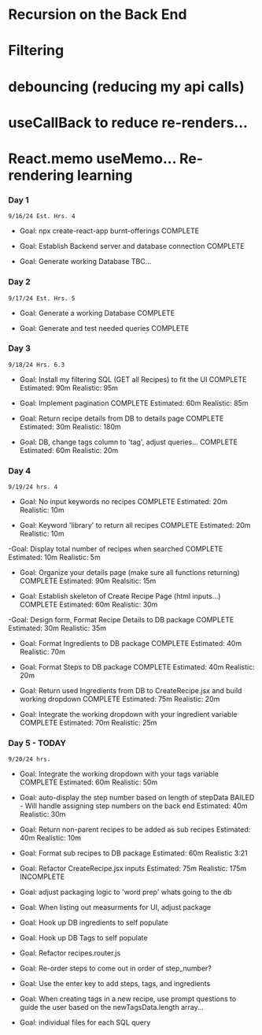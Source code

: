 # Recursion on the Back End
# Filtering
# debouncing (reducing my api calls)
# useCallBack to reduce re-renders...
# React.memo useMemo... Re-rendering learning



### Day 1 
    9/16/24 Est. Hrs. 4
- Goal: npx create-react-app burnt-offerings
    COMPLETE

- Goal: Establish Backend server and database connection
    COMPLETE

- Goal: Generate working Database
    TBC...

### Day 2
    9/17/24 Est. Hrs. 5
- Goal: Generate a working Database
    COMPLETE

- Goal: Generate and test needed queries
    COMPLETE

### Day 3
    9/18/24 Hrs. 6.3
- Goal: Install my filtering SQL (GET all Recipes) to fit the UI
    COMPLETE
    Estimated: 90m
    Realistic: 95m

- Goal: Implement pagination
    COMPLETE
    Estimated: 60m
    Realistic: 85m

- Goal: Return recipe details from DB to details page
    COMPLETE
    Estimated: 30m 
    Realistic: 180m 

- Goal: DB, change tags column to 'tag', adjust queries...
    COMPLETE
    Estimated: 60m
    Realistic: 20m


### Day 4
    9/19/24 hrs. 4
- Goal: No input keywords no recipes
    COMPLETE
    Estimated: 20m
    Realistic: 10m

- Goal: Keyword 'library' to return all recipes
    COMPLETE
    Estimated: 20m 
    Realistic: 10m

-Goal: Display total number of recipes when searched
    COMPLETE
    Estimated: 10m
    Realistic: 5m

- Goal: Organize your details page (make sure all functions returning)
    COMPLETE
    Estimated: 90m
    Realsitic: 15m

- Goal: Establish skeleton of Create Recipe Page (html inputs...)
    COMPLETE
    Estimated: 60m
    Realistic: 30m

-Goal: Design form, Format Recipe Details to DB package
    COMPLETE
    Estimated: 30m 
    Realistic: 35m

- Goal: Format Ingredients to DB package
    COMPLETE
    Estimated: 40m 
    Realistic: 70m

- Goal: Format Steps to DB package
    COMPLETE
    Estimated: 40m
    Realistic: 20m

- Goal: Return used Ingredients from DB to CreateRecipe.jsx and build working dropdown
    COMPLETE
    Estimated: 75m
    Realistic: 20m

- Goal: Integrate the working dropdown with your ingredient variable
    COMPLETE
    Estimated: 70m
    Realistic: 25m


### Day 5 - TODAY
    9/20/24 hrs. 
- Goal: Integrate the working dropdown with your tags variable
    COMPLETE
    Estimated: 60m 
    Realistic: 50m

- Goal: auto-display the step number based on length of stepData
    BAILED - Will handle assigning step numbers on the back end
    Estimated: 40m 
    Realistic: 30m

- Goal: Return non-parent recipes to be added as sub recipes
    Estimated: 40m
    Realistic: 10m

- Goal: Format sub recipes to DB package 
    Estimated: 60m
    Realistic 3:21

- Goal: Refactor CreateRecipe.jsx inputs
    Estimated: 75m
    Realistic: 175m INCOMPLETE 



- Goal: adjust packaging logic to 'word prep' whats going to the db
- Goal: When listing out measurments for UI, adjust package
- Goal: Hook up DB ingredients to self populate
- Goal: Hook up DB Tags to self populate
- Goal: Refactor recipes.router.js
- Goal: Re-order steps to come out in order of step_number?
- Goal: Use the enter key to add steps, tags, and ingredients
- Goal: When creating tags in a new recipe, use prompt questions to guide the user based on  the newTagsData.length array...
- Goal: individual files for each SQL query
